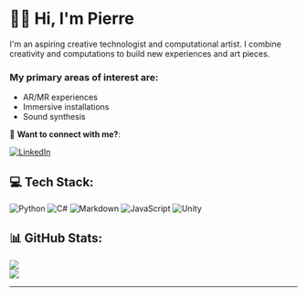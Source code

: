 # 👋🏾 Hi, I'm Pierre

I'm an aspiring creative technologist and computational artist. I combine creativity and computations to build new experiences and art pieces.

### My primary areas of interest are:

* AR/MR experiences
* Immersive installations
* Sound synthesis

 🤝 **Want to connect with me?**:
 
 [![LinkedIn](https://img.shields.io/badge/LinkedIn-%230077B5.svg?logo=linkedin&logoColor=white)](https://linkedin.com/in/pierrecollura) 
<!-- [![YouTube](https://img.shields.io/badge/YouTube-%23FF0000.svg?logo=YouTube&logoColor=white)](https://youtube.com/@kwollu) [![Instagram](https://img.shields.io/badge/Instagram-%23E4405F.svg?logo=Instagram&logoColor=white)](https://instagram.com/kwollu) -->


## 💻 Tech Stack:
![Python](https://img.shields.io/badge/python-3670A0?style=for-the-badge&logo=python&logoColor=ffdd54) ![C#](https://img.shields.io/badge/c%23-%23239120.svg?style=for-the-badge&logo=csharp&logoColor=white) ![Markdown](https://img.shields.io/badge/markdown-%23000000.svg?style=for-the-badge&logo=markdown&logoColor=white) ![JavaScript](https://img.shields.io/badge/javascript-%23323330.svg?style=for-the-badge&logo=javascript&logoColor=%23F7DF1E) ![Unity](https://img.shields.io/badge/unity-%23000000.svg?style=for-the-badge&logo=unity&logoColor=white)


## 📊 GitHub Stats:
![](https://github-readme-streak-stats.herokuapp.com/?user=trinpu&theme=dark&hide_border=false)<br/>
![](https://github-readme-stats.vercel.app/api/top-langs/?username=trinpu&theme=dark&hide_border=false&include_all_commits=false&count_private=false&layout=compact)

---
<!-- [![](https://visitcount.itsvg.in/api?id=trinpu&icon=0&color=0)](https://visitcount.itsvg.in) -->

<!-- Proudly created with GPRM ( https://gprm.itsvg.in ) -->

<!-- must include a link to the portfolio, as a separate repository. Could be a "site map" of my best projects -->







<!--
**trinpu/trinpu** is a ✨ _special_ ✨ repository because its `README.md` (this file) appears on your GitHub profile.

Here are some ideas to get you started:

- 🔭 I’m currently working on ...
- 🌱 I’m currently learning ...
- 👯 I’m looking to collaborate on ...
- 🤔 I’m looking for help with ...
- 💬 Ask me about ...
- 📫 How to reach me: ...
- 😄 Pronouns: ...
- ⚡ Fun fact: ...
-->
